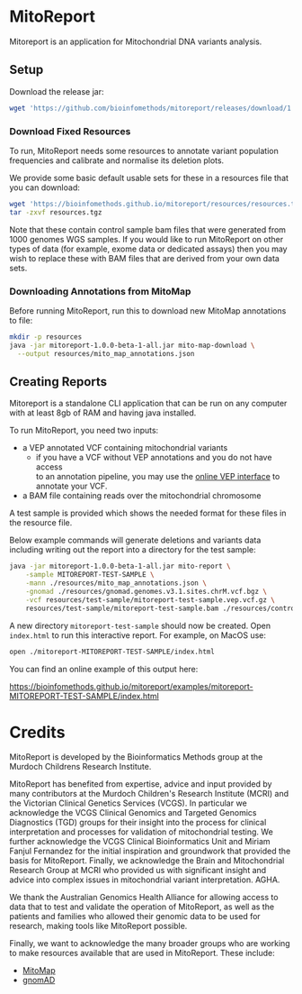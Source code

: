 # MitoReport

Mitoreport is an application for Mitochondrial DNA variants analysis.

## Setup

Download the release jar:

```bash
wget 'https://github.com/bioinfomethods/mitoreport/releases/download/1.0.0-beta-1/mitoreport-1.0.0-beta-1-all.jar'
```

### Download Fixed Resources

To run, MitoReport needs some resources to annotate variant population frequencies and
calibrate and normalise its deletion plots.

We provide some basic default usable sets for these in a resources file that you can download:

```bash
wget 'https://bioinfomethods.github.io/mitoreport/resources/resources.tgz'
tar -zxvf resources.tgz 
```

Note that these contain control sample bam files that were generated from 1000 genomes 
WGS samples. If you would like to run MitoReport on other types of data (for example,
exome data or dedicated assays) then you may wish to replace these with 
BAM files that are derived from your own data sets.


### Downloading Annotations from MitoMap

Before running MitoReport, run this to download new MitoMap annotations to file: 

```bash
mkdir -p resources
java -jar mitoreport-1.0.0-beta-1-all.jar mito-map-download \
  --output resources/mito_map_annotations.json
```

## Creating Reports

Mitoreport is a standalone CLI application that can be run on any computer
with at least 8gb of RAM and having java installed.

To run MitoReport, you need two inputs:

- a VEP annotated VCF containing mitochondrial variants
  - if you have a VCF without VEP annotations and you do not have access  
    to an annotation pipeline, you may use the [online VEP interface](https://asia.ensembl.org/Tools/VEP)
    to annotate your VCF.
- a BAM file containing reads over the mitochondrial chromosome

A test sample is provided which shows the needed format for these files in the resource file.

Below example commands will generate deletions and variants data including writing out the 
report into a directory for the test sample:

```bash
java -jar mitoreport-1.0.0-beta-1-all.jar mito-report \
    -sample MITOREPORT-TEST-SAMPLE \
    -mann ./resources/mito_map_annotations.json \
    -gnomad ./resources/gnomad.genomes.v3.1.sites.chrM.vcf.bgz \
    -vcf resources/test-sample/mitoreport-test-sample.vep.vcf.gz \
    resources/test-sample/mitoreport-test-sample.bam ./resources/controls/*.bam
```

A new directory `mitoreport-test-sample` should now be created.  Open `index.html` to run this
interactive report. For example, on MacOS use:

```bash
open ./mitoreport-MITOREPORT-TEST-SAMPLE/index.html
```

You can find an online example of this output here:

https://bioinfomethods.github.io/mitoreport/examples/mitoreport-MITOREPORT-TEST-SAMPLE/index.html


# Credits

MitoReport is developed by the Bioinformatics Methods group at the Murdoch
Childrens Research Institute.

MitoReport has benefited from expertise, advice and input provided by many
contributors at the Murdoch Children's Research Institute (MCRI) and the
Victorian Clinical Genetics Services (VCGS). In particular we acknowledge the
VCGS Clinical Genomics and Targeted Genomics Diagnostics (TGD) groups for their
insight into the process for clinical interpretation and processes for
validation of mitochondrial testing. We further acknowledge the VCGS Clinical
Bioinformatics Unit and Miriam Fanjul Fernandez for the initial inspiration and
groundwork that provided the basis for MitoReport. Finally, we acknowledge the
Brain and Mitochondrial Research Group at MCRI who provided us with significant
insight and advice into complex issues in mitochondrial variant interpretation.
AGHA.

We thank the Australian Genomics Health Alliance for allowing access to data
that to test and validate the operation of MitoReport, as well as the patients
and families who allowed their genomic data to be used for research, making 
tools like MitoReport possible.

Finally, we want to acknowledge the many broader groups who are working to make
resources available that are used in MitoReport. These include:

- [MitoMap](https://mitomap.org/MITOMAP)
- [gnomAD](https://gnomad.broadinstitute.org/about)
